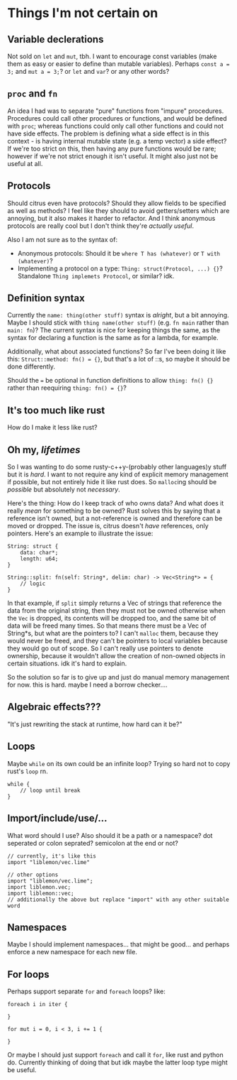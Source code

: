 # Things I'm not certain on

## Variable declerations

Not sold on `let` and `mut`, tbh. I want to encourage const variables (make them as easy or easier to define than mutable variables). Perhaps `const a = 3;` and `mut a = 3;`? or `let` and `var`? or any other words?

## `proc` and `fn`

An idea I had was to separate "pure" functions from "impure" procedures. Procedures could call other procedures or functions, and would be defined with `proc`; whereas functions could only call other functions and could not have side effects. The problem is defining what a side effect is in this context - is having internal mutable state (e.g. a temp vector) a side effect? If we're too strict on this, then having any pure functions would be rare; however if we're not strict enough it isn't useful. It might also just not be useful at all.

## Protocols

Should citrus even have protocols? Should they allow fields to be specified as well as methods? I feel like they should to avoid getters/setters which are annoying, but it also makes it harder to refactor. And I think anonymous protocols are really cool but I don't think they're *actually useful*.

Also I am not sure as to the syntax of:
- Anonymous protocols: Should it be `where T has (whatever)` or `T with (whatever)`?
- Implementing a protocol on a type: `Thing: struct(Protocol, ...) {}`? Standalone `Thing implemets Protocol`, or similar? idk.

## Definition syntax

Currently the `name: thing(other stuff)` syntax is *alright*, but a bit annoying. Maybe I should stick with `thing name(other stuff)` (e.g. `fn main` rather than `main: fn`)? The current syntax is nice for keeping things the same, as the syntax for declaring a function is the same as for a lambda, for example.

Additionally, what about associated functions? So far I've been doing it like this: `Struct::method: fn() = {}`, but that's a lot of ::s, so maybe it should be done differently.

Should the `=` be optional in function definitions to allow `thing: fn() {}` rather than reequiring `thing: fn() = {}`?

## It's too much like rust

How do I make it less like rust?

## Oh my, *lifetimes*

So I was wanting to do some rusty-c++y-(probably other languages)y stuff but it is *hard*. I want to not require any kind of explicit memory management if possible, but not entirely hide it like rust does. So `malloc`ing should be *possible* but absolutely not *necessary*.

Here's the thing: How do I keep track of who owns data? And what does it really *mean* for something to be owned? Rust solves this by saying that a reference isn't owned, but a not-reference is owned and therefore can be moved or dropped. The issue is, citrus doesn't *have* references, only pointers. Here's an example to illustrate the issue:

```citrus
String: struct {
    data: char*;
    length: u64;
}

String::split: fn(self: String*, delim: char) -> Vec<String*> = {
    // logic
}
```

In that example, if `split` simply returns a Vec of strings that reference the data from the original string, then they must not be owned otherwise when the `Vec` is dropped, its contents will be dropped too, and the same bit of data will be freed many times. So that means there must be a Vec of String*s, but what are the pointers to? I can't `malloc` them, because they would never be freed, and they can't be pointers to local variables because they would go out of scope. So I can't really use pointers to denote ownership, because it wouldn't allow the creation of non-owned objects in certain situations. idk it's hard to explain.

So the solution so far is to give up and just do manual memory management for now. this is hard. maybe I need a borrow checker....


## Algebraic effects???

"It's just rewriting the stack at runtime, how hard can it be?"

## Loops

Maybe `while` on its own could be an infinite loop? Trying so hard not to copy rust's `loop` rn.

```citrus
while {
    // loop until break
}
```

## Import/include/use/...

What word should I use? Also should it be a path or a namespace? dot seperated or colon seprated? semicolon at the end or not?

```citrus
// currently, it's like this
import "liblemon/vec.lime"

// other options
import "liblemon/vec.lime";
import liblemon.vec;
import liblemon::vec;
// additionally the above but replace "import" with any other suitable word
```

## Namespaces

Maybe I should implement namespaces... that might be good... and perhaps enforce a new namespace for each new file.

## For loops

Perhaps support separate `for` and `foreach` loops? like:

```citrus
foreach i in iter {
    
}

for mut i = 0, i < 3, i += 1 {
    
}
```

Or maybe I should just support `foreach` and call it `for`, like rust and python do. Currently thinking of doing that but idk maybe the latter loop type might be useful.